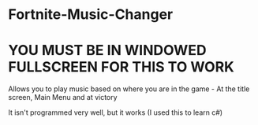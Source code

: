 # Fortnite-Music-Changer
# YOU MUST BE IN WINDOWED FULLSCREEN FOR THIS TO WORK
Allows you to play music based on where you are in the game - At the title screen, Main Menu and at victory

It isn't programmed very well, but it works (I used this to learn c#)

